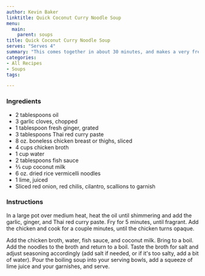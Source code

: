```yaml
---
author: Kevin Baker
linktitle: Quick Coconut Curry Noodle Soup
menu:
  main:
    parent: soups
title: Quick Coconut Curry Noodle Soup
serves: "Serves 4"
summary: "This comes together in about 30 minutes, and makes a very fresh and satisfying weeknight dinner."
categories:
- All Recipes
- Soups
tags:

---
```

### Ingredients

<div class="ingredient-list">

* 2 tablespoons oil  
* 3 garlic cloves, chopped  
* 1 tablespoon fresh ginger, grated  
* 3 tablespoons Thai red curry paste  
* 8 oz. boneless chicken breast or thighs, sliced  
* 4 cups chicken broth  
* 1 cup water  
* 2 tablespoons fish sauce  
* ⅔ cup coconut milk  
* 6 oz. dried rice vermicelli noodles  
* 1 lime, juiced  
* Sliced red onion, red chilis, cilantro, scallions to garnish  

</div>

### Instructions

In a large pot over medium heat, heat the oil until shimmering and add the garlic, ginger, and Thai red curry paste. Fry for 5 minutes, until fragrant. Add the chicken and cook for a couple minutes, until the chicken turns opaque.

Add the chicken broth, water, fish sauce, and coconut milk. Bring to a boil. Add the noodles to the broth and return to a boil. Taste the broth for salt and adjust seasoning accordingly (add salt if needed, or if it's too salty, add a bit of water). Pour the boiling soup into your serving bowls, add a squeeze of lime juice and your garnishes, and serve. 